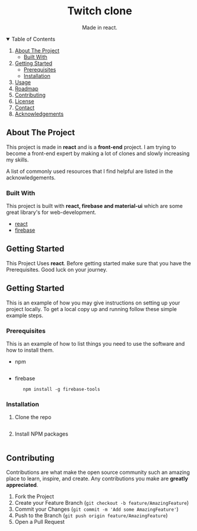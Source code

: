 <div align="center">
    <h1>Twitch clone</h1>
    <p>Made in react.</p>
</div>

<details open="open">
  <summary>Table of Contents</summary>
  <ol>
    <li>
      <a href="#about-the-project">About The Project</a>
      <ul>
        <li><a href="#built-with">Built With</a></li>
      </ul>
    </li>
    <li>
      <a href="#getting-started">Getting Started</a>
      <ul>
        <li><a href="#prerequisites">Prerequisites</a></li>
        <li><a href="#installation">Installation</a></li>
      </ul>
    </li>
    <li><a href="#usage">Usage</a></li>
    <li><a href="#roadmap">Roadmap</a></li>
    <li><a href="#contributing">Contributing</a></li>
    <li><a href="#license">License</a></li>
    <li><a href="#contact">Contact</a></li>
    <li><a href="#acknowledgements">Acknowledgements</a></li>
  </ol>
</details>



<!-- ABOUT THE PROJECT -->
## About The Project

This project is made in **react** and is a **front-end** project. I am trying to become a front-end expert by making a lot of clones and slowly increasing my skills.

A list of commonly used resources that I find helpful are listed in the acknowledgements.

### Built With

This project is built with **react, firebase and material-ui** which are some great library's for web-development.

- [react](https://reactjs.org/docs/getting-started.html)
- [firebase](https://firebase.google.com/)

<!-- GETTING STARTED -->

## Getting Started

This Project Uses **react**. Before getting started make sure that you have the Prerequisites. Good luck on your journey.


<!-- GETTING STARTED -->
## Getting Started

This is an example of how you may give instructions on setting up your project locally.
To get a local copy up and running follow these simple example steps.

### Prerequisites

This is an example of how to list things you need to use the software and how to install them.
* npm
  ```npm i
  ```
 * firebase
   ```npm install firebase
      npm install -g firebase-tools
   ```

### Installation

1. Clone the repo
   ```git clone https://github.com/your_username_/Project-Name.git
   ```
2. Install NPM packages
   ```npm install
   ```

<!-- CONTRIBUTING -->
## Contributing

Contributions are what make the open source community such an amazing place to learn, inspire, and create. Any contributions you make are **greatly appreciated**.

1. Fork the Project
2. Create your Feature Branch (`git checkout -b feature/AmazingFeature`)
3. Commit your Changes (`git commit -m 'Add some AmazingFeature'`)
4. Push to the Branch (`git push origin feature/AmazingFeature`)
5. Open a Pull Request




